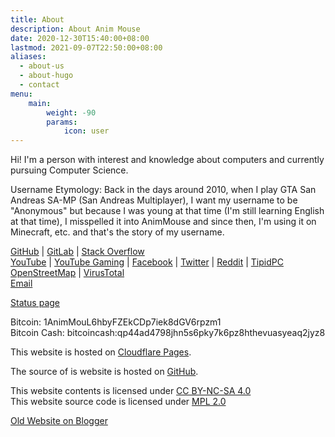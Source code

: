 ```yaml
---
title: About
description: About Anim Mouse
date: 2020-12-30T15:40:00+08:00
lastmod: 2021-09-07T22:50:00+08:00
aliases:
  - about-us
  - about-hugo
  - contact
menu:
    main: 
        weight: -90
        params:
            icon: user
---
```

Hi! I'm a person with interest and knowledge about computers and currently pursuing Computer Science.

Username Etymology:
Back in the days around 2010, when I play GTA San Andreas SA-MP (San Andreas Multiplayer), I want my username to be "Anonymous" but because I was young at that time (I'm still learning English at that time), I misspelled it into AnimMouse and since then, I'm using it on Minecraft, etc. and that's the story of my username.

[GitHub](https://github.com/AnimMouse) | [GitLab](https://gitlab.com/AnimMouse) | [Stack Overflow](https://stackoverflow.com/users/16732830/anim-mouse)\
[YouTube](https://www.youtube.com/c/AnimMouse/) | [YouTube Gaming](https://www.youtube.com/c/AnimsGamingMouse) | [Facebook](https://www.facebook.com/anim.mouse/) | [Twitter](https://twitter.com/Anim_Mouse) | [Reddit](https://www.reddit.com/user/Anim_Mouse) | [TipidPC](https://tipidpc.com/useritems.php?username=AnimMouse)\
[OpenStreetMap](https://www.openstreetmap.org/user/Anim%20Mouse) | [VirusTotal](https://www.virustotal.com/gui/user/AnimMouse)\
[Email](mailto:contact@animmouse.com)

[Status page](https://status.animmouse.com/)

Bitcoin: 1AnimMouL6hbyFZEkCDp7iek8dGV6rpzm1\
Bitcoin Cash: bitcoincash:qp44ad4798jhn5s6pky7k6pz8hthevuasyeaq2jyz8

This website is hosted on [Cloudflare Pages](https://pages.cloudflare.com/).

The source of is website is hosted on [GitHub](https://github.com/AnimMouse/animmouse-website).

This website contents is licensed under [CC BY-NC-SA 4.0](https://creativecommons.org/licenses/by-nc-sa/4.0/)\
This website source code is licensed under [MPL 2.0](https://www.mozilla.org/en-US/MPL/2.0/)

[Old Website on Blogger](https://old.animmouse.com/)